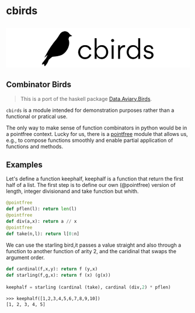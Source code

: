# cbirds

![cbirds'logo](cbirds_logo.png)
---
## Combinator Birds

> This is a port of the haskell package [Data.Aviary.Birds](https://hackage.haskell.org/package/data-aviary-0.4.0/docs/Data-Aviary-Birds.html).

``cbirds`` is a module intended for demonstration purposes rather than a functional or pratical use.

The only way to make sense of function combinators in python would be in a pointfree context. 
Lucky for us, there is a [pointfree](https://pypi.org/project/pointfree/)
module that allows us, e.g., to compose functions smoothly and enable partial application of functions and methods. 

## Examples

Let's define a function keephalf, keephalf is a function that return the first half of a list. 
The first step is to define our own (@pointfree) version of length, integer divisionand and take function but whith.
```python
@pointfree
def pflen(l): return len(l) 
@pointfree
def div(a,x): return a // x
@pointfree
def take(n,l): return l[0:n]
```

We can use the starling bird,it passes a value straight and also through a function to another function of arity 2, and the
caridinal that swaps the argument order.
```python
def cardinal(f,x,y): return f (y,x)
def starling(f,g,x): return f (x) (g(x))

keephalf = starling (cardinal (take), cardinal (div,2) * pflen)
```

```
>>> keephalf([1,2,3,4,5,6,7,8,9,10])
[1, 2, 3, 4, 5]
```
